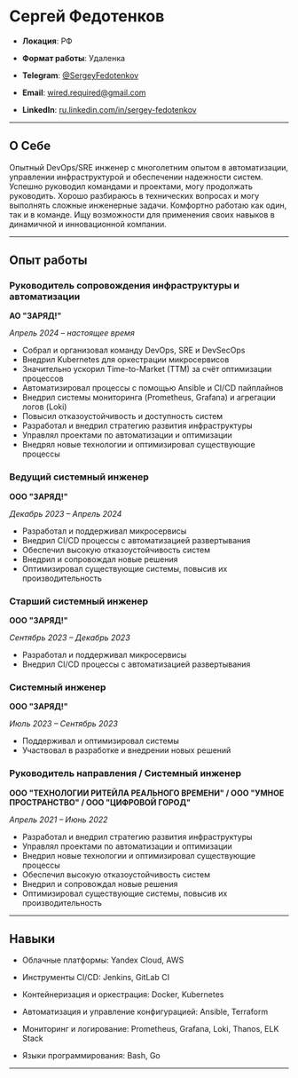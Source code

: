 # Сергей Федотенков

-  **Локация**: РФ

-  **Формат работы**: Удаленка

-  **Telegram**: [@SergeyFedotenkov](https://t.me/SergeyFedotenkov)

-  **Email**: wired.required@gmail.com

-  **LinkedIn**: [ru.linkedin.com/in/sergey-fedotenkov](https://ru.linkedin.com/in/sergey-fedotenkov)  

---

  

## О Себе

  

Опытный DevOps/SRE инженер с многолетним опытом в автоматизации, управлении инфраструктурой и обеспечении надежности систем. Успешно руководил командами и проектами, могу продолжать руководить. Хорошо разбираюсь в технических вопросах и могу выполнять сложные инженерные задачи. Комфортно работаю как один, так и в команде. Ищу возможности для применения своих навыков в динамичной и инновационной компании.

  

---

  

## Опыт работы

  

### Руководитель сопровождения инфраструктуры и автоматизации

**АО "ЗАРЯД!"**

*Апрель 2024 – настоящее время*

- Собрал и организовал команду DevOps, SRE и DevSecOps
- Внедрил Kubernetes для оркестрации микросервисов
- Значительно ускорил Time-to-Market (TTM) за счёт оптимизации процессов
- Автоматизировал процессы с помощью Ansible и CI/CD пайплайнов
- Внедрил системы мониторинга (Prometheus, Grafana) и агрегации логов (Loki)
- Повысил отказоустойчивость и доступность систем
- Разработал и внедрил стратегию развития инфраструктуры
- Управлял проектами по автоматизации и оптимизации
- Внедрял новые технологии и оптимизировал существующие процессы

### Ведущий системный инженер

**ООО "ЗАРЯД!"**

*Декабрь 2023 – Апрель 2024*

- Разработал и поддерживал микросервисы
- Внедрил CI/CD процессы с автоматизацией развертывания
- Обеспечил высокую отказоустойчивость систем
- Внедрил и сопровождал новые решения
- Оптимизировал существующие системы, повысив их производительность

### Старший системный инженер

**ООО "ЗАРЯД!"**

*Сентябрь 2023 – Декабрь 2023*

- Разработал и поддерживал микросервисы
- Внедрил CI/CD процессы с автоматизацией развертывания

### Системный инженер

**ООО "ЗАРЯД!"**

*Июль 2023 – Сентябрь 2023*

- Поддерживал и оптимизировал системы
- Участвовал в разработке и внедрении новых решений

### Руководитель направления / Системный инженер

**ООО "ТЕХНОЛОГИИ РИТЕЙЛА РЕАЛЬНОГО ВРЕМЕНИ" / ООО "УМНОЕ ПРОСТРАНСТВО" / ООО "ЦИФРОВОЙ ГОРОД"**

*Апрель 2021 – Июнь 2022*

- Разработал и внедрил стратегию развития инфраструктуры
- Управлял проектами по автоматизации и оптимизации
- Внедрил новые технологии и оптимизировал существующие процессы
- Обеспечил высокую отказоустойчивость систем
- Внедрил и сопровождал новые решения
- Оптимизировал существующие системы, повысив их производительность

  

---

  
  

## Навыки

  

- Облачные платформы: Yandex Cloud, AWS

- Инструменты CI/CD: Jenkins, GitLab CI

- Контейнеризация и оркестрация: Docker, Kubernetes

- Автоматизация и управление конфигурацией: Ansible, Terraform

- Мониторинг и логирование: Prometheus, Grafana, Loki, Thanos, ELK Stack

- Языки программирования: Bash, Go

  

---

